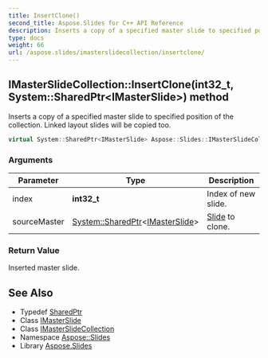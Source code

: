 ```yaml
---
title: InsertClone()
second_title: Aspose.Slides for C++ API Reference
description: Inserts a copy of a specified master slide to specified position of the collection. Linked layout slides will be copied too.
type: docs
weight: 66
url: /aspose.slides/imasterslidecollection/insertclone/
---
```

## IMasterSlideCollection::InsertClone(int32_t, System::SharedPtr\<IMasterSlide\>) method


Inserts a copy of a specified master slide to specified position of the collection. Linked layout slides will be copied too.

```cpp
virtual System::SharedPtr<IMasterSlide> Aspose::Slides::IMasterSlideCollection::InsertClone(int32_t index, System::SharedPtr<IMasterSlide> sourceMaster)=0
```


### Arguments

| Parameter | Type | Description |
| --- | --- | --- |
| index | **int32_t** | Index of new slide. |
| sourceMaster | [System::SharedPtr](../../../system/sharedptr/)\<[IMasterSlide](../../imasterslide/)\> | [Slide](../../slide/) to clone. |

### Return Value

Inserted master slide.

## See Also

* Typedef [SharedPtr](../../../system/sharedptr/)
* Class [IMasterSlide](../../imasterslide/)
* Class [IMasterSlideCollection](../)
* Namespace [Aspose::Slides](../../)
* Library [Aspose.Slides](../../../)